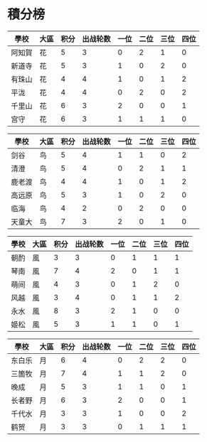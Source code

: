 # 積分榜


|學校|大區|积分|出战轮数|一位|二位|三位|四位|
|----|----|--|-|-|-|-|-|
|阿知賀|花|5|3|0|2|1|0|
|新道寺|花|5|3|1|0|2|0|
|有珠山|花|4|4|1|0|1|2|
|平泷|花|4|4|0|2|0|2|
|千里山|花|6|3|2|0|0|1|
|宫守|花|6|3|1|1|1|0|


|學校|大區|积分|出战轮数|一位|二位|三位|四位|
|----|----|--|-|-|-|-|-|
|剑谷|鸟|5|4|1|1|0|2|
|清澄|鸟|5|4|0|2|1|1|
|鹿老渡|鸟|4|4|1|0|1|2|
|高远原|鸟|5|3|1|0|2|0|
|临海|鸟|4|2|0|2|0|0|
|天童大|鸟|7|3|2|0|1|0|


|學校|大區|积分|出战轮数|一位|二位|三位|四位|
|----|----|--|-|-|-|-|-|
|朝酌|風|3|3|0|1|1|1|
|琴南|風|7|4|2|0|1|1|
|萌间|風|4|3|0|1|2|0|
|风越|風|3|4|0|1|1|2|
|永水|風|8|3|2|1|0|0|
|姬松|風|5|3|1|1|0|1|


|學校|大區|积分|出战轮数|一位|二位|三位|四位|
|----|----|-|-|-|--|-|-|
|东白乐|月|6|4|0|2|2|0|
|三箇牧|月|7|4|1|1|2|0|
|晚成|月|5|3|1|1|0|1|
|长者野|月|6|3|2|0|0|1|
|千代水|月|3|3|1|0|0|2|
|鹤贺|月|3|3|0|1|1|1|
